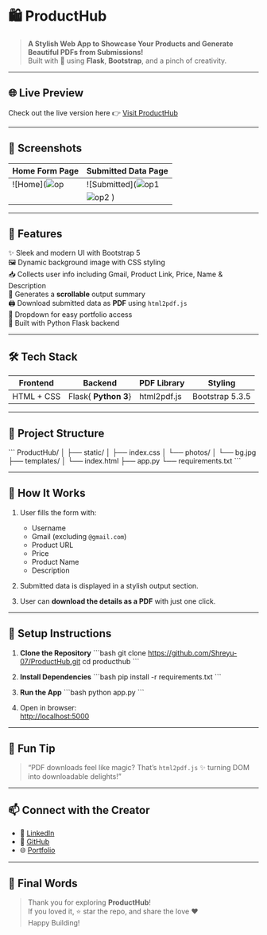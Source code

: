 # 🛍️ ProductHub

> **A Stylish Web App to Showcase Your Products and Generate Beautiful PDFs from Submissions!**  
> Built with 💖 using **Flask**, **Bootstrap**, and a pinch of creativity.

---

## 🌐 Live Preview

Check out the live version here 👉 [Visit ProductHub](https://producthub-rnx7.onrender.com)

---

## 📸 Screenshots

| Home Form Page                                                                                         | Submitted Data Page |
|--------------------------------------------------------------------------------------------------------|-----------------------------------------------------------------------------------------------------|
| ![Home](![op](https://github.com/user-attachments/assets/91990101-0a12-4650-8ecc-584c2efe2530)         | ![Submitted](![op1](https://github.com/user-attachments/assets/9e002670-b91e-49fd-aeaa-ef87070b4226)|
|                                                                                                        |  ![op2](https://github.com/user-attachments/assets/42a9a3e4-bff2-4aad-abe2-7056f4c3d06f) )           |

---

## 🚀 Features

✨ Sleek and modern UI with Bootstrap 5  
🖼️ Dynamic background image with CSS styling  
📥 Collects user info including Gmail, Product Link, Price, Name & Description  
📄 Generates a **scrollable** output summary  
🖨️ Download submitted data as **PDF** using `html2pdf.js`  
🔗 Dropdown for easy portfolio access  
🦾 Built with Python Flask backend

---

## 🛠️ Tech Stack

| Frontend        | Backend                 | PDF Library | Styling         |
|-----------------|-------------------------|-------------|-----------------|
| HTML + CSS      | Flask{ **Python 3**}    | html2pdf.js | Bootstrap 5.3.5 |

---

## 📂 Project Structure

\`\`\`
ProductHub/
│
├── static/
│   ├── index.css
│   └── photos/
│       └── bg.jpg
├── templates/
│   └── index.html
├── app.py
└── requirements.txt
\`\`\`

---

## 🧠 How It Works

1. User fills the form with:
   - Username
   - Gmail (excluding `@gmail.com`)
   - Product URL
   - Price
   - Product Name
   - Description

2. Submitted data is displayed in a stylish output section.

3. User can **download the details as a PDF** with just one click.

---

## 🔧 Setup Instructions

1. **Clone the Repository**
   \`\`\`bash
   git clone https://github.com/Shreyu-07/ProductHub.git
   cd producthub
   \`\`\`

2. **Install Dependencies**
   \`\`\`bash
   pip install -r requirements.txt
   \`\`\`

3. **Run the App**
   \`\`\`bash
   python app.py
   \`\`\`

4. Open in browser:  
   [http://localhost:5000](http://localhost:5000)

---

## 🧩 Fun Tip

> “PDF downloads feel like magic? That’s `html2pdf.js` ✨ turning DOM into downloadable delights!”

---

## 📫 Connect with the Creator

- 🔗 [LinkedIn](https://in.linkedin.com/in/shreyas-shridhar-kulkarni-946a0225a)
- 🐙 [GitHub](https://github.com/Shreyu-07)
- 🌐 [Portfolio](https://shreyasshridharkulkarni.netlify.app/)

---



## 🎉 Final Words

> Thank you for exploring **ProductHub**!  
> If you loved it, ⭐️ star the repo, and share the love ❤️  
> Happy Building!
